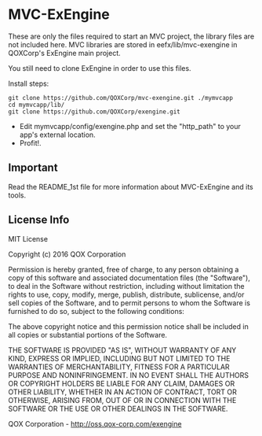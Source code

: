 MVC-ExEngine
============

These are only the files required to start an MVC project, the library files are not included here.
MVC libraries are stored in eefx/lib/mvc-exengine in QOXCorp's ExEngine main project.

You still need to clone ExEngine in order to use this files.

Install steps:

```
git clone https://github.com/QOXCorp/mvc-exengine.git ./mymvcapp
cd mymvcapp/lib/
git clone https://github.com/QOXCorp/exengine.git
```

- Edit mymvcapp/config/exengine.php and set the "http_path" to your app's
    external location.
- Profit!.

Important
---
Read the README_1st file for more information about MVC-ExEngine and its tools.

License Info
------------

MIT License

Copyright (c) 2016 QOX Corporation

Permission is hereby granted, free of charge, to any person obtaining a copy
of this software and associated documentation files (the "Software"), to deal
in the Software without restriction, including without limitation the rights
to use, copy, modify, merge, publish, distribute, sublicense, and/or sell
copies of the Software, and to permit persons to whom the Software is
furnished to do so, subject to the following conditions:

The above copyright notice and this permission notice shall be included in all
copies or substantial portions of the Software.

THE SOFTWARE IS PROVIDED "AS IS", WITHOUT WARRANTY OF ANY KIND, EXPRESS OR
IMPLIED, INCLUDING BUT NOT LIMITED TO THE WARRANTIES OF MERCHANTABILITY,
FITNESS FOR A PARTICULAR PURPOSE AND NONINFRINGEMENT. IN NO EVENT SHALL THE
AUTHORS OR COPYRIGHT HOLDERS BE LIABLE FOR ANY CLAIM, DAMAGES OR OTHER
LIABILITY, WHETHER IN AN ACTION OF CONTRACT, TORT OR OTHERWISE, ARISING FROM,
OUT OF OR IN CONNECTION WITH THE SOFTWARE OR THE USE OR OTHER DEALINGS IN THE
SOFTWARE.

QOX Corporation - http://oss.qox-corp.com/exengine
